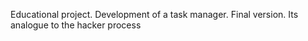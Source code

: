 Educational project. Development of a task manager.
Final version.
Its analogue to the hacker process
